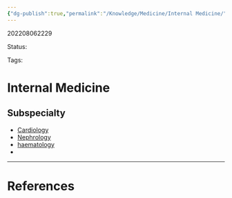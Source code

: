 ```yaml
---
{"dg-publish":true,"permalink":"/Knowledge/Medicine/Internal Medicine/"}
---
```



202208062229

Status: 

Tags:

# Internal Medicine
## Subspecialty
- [Cardiology](Cardiology)
- [Nephrology](Nephrology)
- [haematology](haematology)
- 







___
# References
